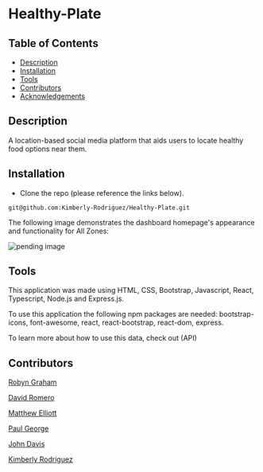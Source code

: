 # Healthy-Plate

## Table of Contents

* [Description](#description)
* [Installation](#installation)
* [Tools](#tools)
* [Contributors](#contributors)
* [Acknowledgements](#acknowledgements)

## Description

A location-based social media platform that aids users to locate healthy food options near them. 

## Installation

* Clone the repo (please reference the links below).
```
git@github.com:Kimberly-Rodriguez/Healthy-Plate.git

```

The following image demonstrates the dashboard homepage's appearance and functionality for All Zones:

![pending image]()


## Tools

This application was made using HTML, CSS, Bootstrap, Javascript, React, Typescript, Node.js and Express.js.

To use this application the following npm packages are needed: bootstrap-icons, font-awesome, react, react-bootstrap, react-dom, express. 

To learn more about how to use this data, check out (API)


 ## Contributors 

[Robyn Graham](https://github.com/robyng)

[David Romero](https://github.com/Darolo13)

[Matthew Elliott](https://github.com/MatteoThomas)

[Paul George](https://github.com/PaulWGeorge)

[John Davis](https://github.com/johndavis92790)

[Kimberly Rodriguez](https://github.com/Kimberly-Rodriguez)


